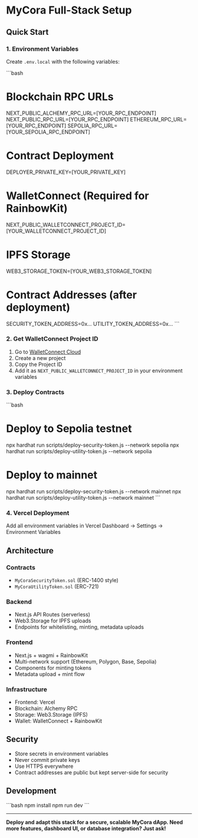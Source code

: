 # MyCora Full-Stack Setup

## Quick Start

### 1. Environment Variables
Create `.env.local` with the following variables:

\`\`\`bash
# Blockchain RPC URLs
NEXT_PUBLIC_ALCHEMY_RPC_URL=[YOUR_RPC_ENDPOINT]
NEXT_PUBLIC_RPC_URL=[YOUR_RPC_ENDPOINT]
ETHEREUM_RPC_URL=[YOUR_RPC_ENDPOINT]
SEPOLIA_RPC_URL=[YOUR_SEPOLIA_RPC_ENDPOINT]

# Contract Deployment
DEPLOYER_PRIVATE_KEY=[YOUR_PRIVATE_KEY]

# WalletConnect (Required for RainbowKit)
NEXT_PUBLIC_WALLETCONNECT_PROJECT_ID=[YOUR_WALLETCONNECT_PROJECT_ID]

# IPFS Storage
WEB3_STORAGE_TOKEN=[YOUR_WEB3_STORAGE_TOKEN]

# Contract Addresses (after deployment)
SECURITY_TOKEN_ADDRESS=0x...
UTILITY_TOKEN_ADDRESS=0x...
\`\`\`

### 2. Get WalletConnect Project ID
1. Go to [WalletConnect Cloud](https://cloud.walletconnect.com/)
2. Create a new project
3. Copy the Project ID
4. Add it as `NEXT_PUBLIC_WALLETCONNECT_PROJECT_ID` in your environment variables

### 3. Deploy Contracts
\`\`\`bash
# Deploy to Sepolia testnet
npx hardhat run scripts/deploy-security-token.js --network sepolia
npx hardhat run scripts/deploy-utility-token.js --network sepolia

# Deploy to mainnet
npx hardhat run scripts/deploy-security-token.js --network mainnet
npx hardhat run scripts/deploy-utility-token.js --network mainnet
\`\`\`

### 4. Vercel Deployment
Add all environment variables in Vercel Dashboard → Settings → Environment Variables

## Architecture

### Contracts
- `MyCoraSecurityToken.sol` (ERC-1400 style)
- `MyCoraUtilityToken.sol` (ERC-721)

### Backend
- Next.js API Routes (serverless)
- Web3.Storage for IPFS uploads
- Endpoints for whitelisting, minting, metadata uploads

### Frontend
- Next.js + wagmi + RainbowKit
- Multi-network support (Ethereum, Polygon, Base, Sepolia)
- Components for minting tokens
- Metadata upload + mint flow

### Infrastructure
- Frontend: Vercel
- Blockchain: Alchemy RPC
- Storage: Web3.Storage (IPFS)
- Wallet: WalletConnect + RainbowKit

## Security
- Store secrets in environment variables
- Never commit private keys
- Use HTTPS everywhere
- Contract addresses are public but kept server-side for security

## Development
\`\`\`bash
npm install
npm run dev
\`\`\`

---

**Deploy and adapt this stack for a secure, scalable MyCora dApp. Need more features, dashboard UI, or database integration? Just ask!**
